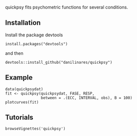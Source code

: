 <!-- README.md is generated from README.Rmd. Please edit that file -->



quickpsy fits psychometric functions for several conditions.

Installation
------------

Install the package devtools

``` {.r}
install.packages("devtools")
```

and then

``` {.r}
devtools::install_github("danilinares/quickpsy")
```

Example
-------

``` {.r}
data(quickpsydat)
fit <- quickpsy(quickpsydat, FASE, RESP,
                between = .(ECC, INTERVAL, obs), B = 100)
plotcurves(fit)
```

Tutorials
---------

``` {.r}
browseVignettes('quickpsy')
```
